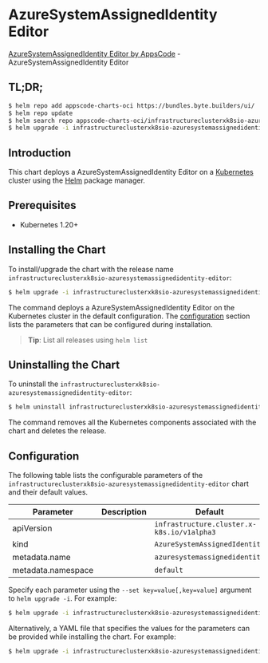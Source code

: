 # AzureSystemAssignedIdentity Editor

[AzureSystemAssignedIdentity Editor by AppsCode](https://byte.builders) - AzureSystemAssignedIdentity Editor

## TL;DR;

```bash
$ helm repo add appscode-charts-oci https://bundles.byte.builders/ui/
$ helm repo update
$ helm search repo appscode-charts-oci/infrastructureclusterxk8sio-azuresystemassignedidentity-editor --version=v0.4.18
$ helm upgrade -i infrastructureclusterxk8sio-azuresystemassignedidentity-editor appscode-charts-oci/infrastructureclusterxk8sio-azuresystemassignedidentity-editor -n default --create-namespace --version=v0.4.18
```

## Introduction

This chart deploys a AzureSystemAssignedIdentity Editor on a [Kubernetes](http://kubernetes.io) cluster using the [Helm](https://helm.sh) package manager.

## Prerequisites

- Kubernetes 1.20+

## Installing the Chart

To install/upgrade the chart with the release name `infrastructureclusterxk8sio-azuresystemassignedidentity-editor`:

```bash
$ helm upgrade -i infrastructureclusterxk8sio-azuresystemassignedidentity-editor appscode-charts-oci/infrastructureclusterxk8sio-azuresystemassignedidentity-editor -n default --create-namespace --version=v0.4.18
```

The command deploys a AzureSystemAssignedIdentity Editor on the Kubernetes cluster in the default configuration. The [configuration](#configuration) section lists the parameters that can be configured during installation.

> **Tip**: List all releases using `helm list`

## Uninstalling the Chart

To uninstall the `infrastructureclusterxk8sio-azuresystemassignedidentity-editor`:

```bash
$ helm uninstall infrastructureclusterxk8sio-azuresystemassignedidentity-editor -n default
```

The command removes all the Kubernetes components associated with the chart and deletes the release.

## Configuration

The following table lists the configurable parameters of the `infrastructureclusterxk8sio-azuresystemassignedidentity-editor` chart and their default values.

|     Parameter      | Description |                        Default                        |
|--------------------|-------------|-------------------------------------------------------|
| apiVersion         |             | <code>infrastructure.cluster.x-k8s.io/v1alpha3</code> |
| kind               |             | <code>AzureSystemAssignedIdentity</code>              |
| metadata.name      |             | <code>azuresystemassignedidentity</code>              |
| metadata.namespace |             | <code>default</code>                                  |


Specify each parameter using the `--set key=value[,key=value]` argument to `helm upgrade -i`. For example:

```bash
$ helm upgrade -i infrastructureclusterxk8sio-azuresystemassignedidentity-editor appscode-charts-oci/infrastructureclusterxk8sio-azuresystemassignedidentity-editor -n default --create-namespace --version=v0.4.18 --set apiVersion=infrastructure.cluster.x-k8s.io/v1alpha3
```

Alternatively, a YAML file that specifies the values for the parameters can be provided while
installing the chart. For example:

```bash
$ helm upgrade -i infrastructureclusterxk8sio-azuresystemassignedidentity-editor appscode-charts-oci/infrastructureclusterxk8sio-azuresystemassignedidentity-editor -n default --create-namespace --version=v0.4.18 --values values.yaml
```
